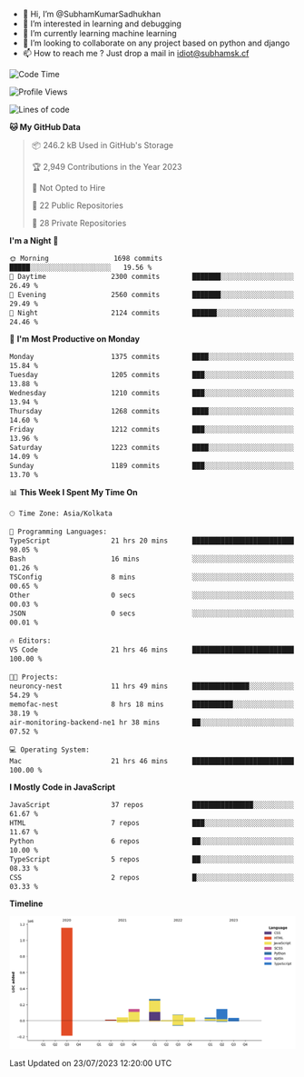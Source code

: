 - 👋 Hi, I’m @SubhamKumarSadhukhan
- 👀 I’m interested in learning and debugging
- 🌱 I’m currently learning machine learning
- 💞️ I’m looking to collaborate on any project based on python and django
- 📫 How to reach me ?
      Just drop a mail in idiot@subhamsk.cf

<!---
SubhamKumarSadhukhan/SubhamKumarSadhukhan is a ✨ special ✨ repository because its `README.md` (this file) appears on your GitHub profile.
You can click the Preview link to take a look at your changes.
--->


<!--START_SECTION:waka-->
![Code Time](http://img.shields.io/badge/Code%20Time-1%2C357%20hrs%2051%20mins-blue)

![Profile Views](http://img.shields.io/badge/Profile%20Views-1-blue)

![Lines of code](https://img.shields.io/badge/From%20Hello%20World%20I%27ve%20Written-2.0%20million%20lines%20of%20code-blue)

**🐱 My GitHub Data** 

> 📦 246.2 kB Used in GitHub's Storage 
 > 
> 🏆 2,949 Contributions in the Year 2023
 > 
> 🚫 Not Opted to Hire
 > 
> 📜 22 Public Repositories 
 > 
> 🔑 28 Private Repositories 
 > 
**I'm a Night 🦉** 

```text
🌞 Morning                1698 commits        █████░░░░░░░░░░░░░░░░░░░░   19.56 % 
🌆 Daytime                2300 commits        ███████░░░░░░░░░░░░░░░░░░   26.49 % 
🌃 Evening                2560 commits        ███████░░░░░░░░░░░░░░░░░░   29.49 % 
🌙 Night                  2124 commits        ██████░░░░░░░░░░░░░░░░░░░   24.46 % 
```
📅 **I'm Most Productive on Monday** 

```text
Monday                   1375 commits        ████░░░░░░░░░░░░░░░░░░░░░   15.84 % 
Tuesday                  1205 commits        ███░░░░░░░░░░░░░░░░░░░░░░   13.88 % 
Wednesday                1210 commits        ███░░░░░░░░░░░░░░░░░░░░░░   13.94 % 
Thursday                 1268 commits        ████░░░░░░░░░░░░░░░░░░░░░   14.60 % 
Friday                   1212 commits        ███░░░░░░░░░░░░░░░░░░░░░░   13.96 % 
Saturday                 1223 commits        ████░░░░░░░░░░░░░░░░░░░░░   14.09 % 
Sunday                   1189 commits        ███░░░░░░░░░░░░░░░░░░░░░░   13.70 % 
```


📊 **This Week I Spent My Time On** 

```text
🕑︎ Time Zone: Asia/Kolkata

💬 Programming Languages: 
TypeScript               21 hrs 20 mins      █████████████████████████   98.05 % 
Bash                     16 mins             ░░░░░░░░░░░░░░░░░░░░░░░░░   01.26 % 
TSConfig                 8 mins              ░░░░░░░░░░░░░░░░░░░░░░░░░   00.65 % 
Other                    0 secs              ░░░░░░░░░░░░░░░░░░░░░░░░░   00.03 % 
JSON                     0 secs              ░░░░░░░░░░░░░░░░░░░░░░░░░   00.01 % 

🔥 Editors: 
VS Code                  21 hrs 46 mins      █████████████████████████   100.00 % 

🐱‍💻 Projects: 
neuroncy-nest            11 hrs 49 mins      ██████████████░░░░░░░░░░░   54.29 % 
memofac-nest             8 hrs 18 mins       ██████████░░░░░░░░░░░░░░░   38.19 % 
air-monitoring-backend-ne1 hr 38 mins        ██░░░░░░░░░░░░░░░░░░░░░░░   07.52 % 

💻 Operating System: 
Mac                      21 hrs 46 mins      █████████████████████████   100.00 % 
```

**I Mostly Code in JavaScript** 

```text
JavaScript               37 repos            ███████████████░░░░░░░░░░   61.67 % 
HTML                     7 repos             ███░░░░░░░░░░░░░░░░░░░░░░   11.67 % 
Python                   6 repos             ██░░░░░░░░░░░░░░░░░░░░░░░   10.00 % 
TypeScript               5 repos             ██░░░░░░░░░░░░░░░░░░░░░░░   08.33 % 
CSS                      2 repos             █░░░░░░░░░░░░░░░░░░░░░░░░   03.33 % 
```



**Timeline**

![Lines of Code chart](https://raw.githubusercontent.com/SubhamKumarSadhukhan/SubhamKumarSadhukhan/main/assets/bar_graph.png)


 Last Updated on 23/07/2023 12:20:00 UTC
<!--END_SECTION:waka-->

